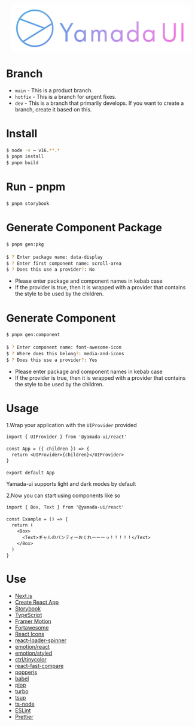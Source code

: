 <p align="center">
  <img src="https://raw.githubusercontent.com/hirotomoyamada/yamada-ui/main/logo/yamada-ui.png" alt="Yamada UI" width="480" />
</p>

# Branch

- `main` - This is a product branch.
- `hotfix` - This is a branch for urgent fixes.
- `dev` - This is a branch that primarily develops. If you want to create a branch, create it based on this.

# Install

```sh
$ node -v → v16.**.*
$ pnpm install
$ pnpm build
```

# Run - pnpm

```sh
$ pnpm storybook
```

# Generate Component Package

```sh
$ pnpm gen:pkg

$ ? Enter package name: data-display
$ ? Enter first component name: scroll-area
$ ? Does this use a provider?: No
```

- Please enter package and component names in kebab case
- If the provider is true, then it is wrapped with a provider that contains the style to be used by the children.

# Generate Component

```sh
$ pnpm gen:component

$ ? Enter component name: font-awesome-icon
$ ? Where does this belong?: media-and-icons
$ ? Does this use a provider?: Yes
```

- Please enter package and component names in kebab case
- If the provider is true, then it is wrapped with a provider that contains the style to be used by the children.

# Usage

1.Wrap your application with the `UIProvider` provided

```tsx
import { UIProvider } from '@yamada-ui/react'

const App = ({ children }) => {
  return <UIProvider>{children}</UIProvider>
}

export default App
```

Yamada-ui supports light and dark modes by default

2.Now you can start using components like so

```tsx
import { Box, Text } from '@yamada-ui/react'

const Example = () => {
  return (
    <Box>
      <Text>ギャルのパンティーおくれーーーっ！！！！！</Text>
    </Box>
  )
}
```

# Use

- [Next.js](https://nextjs.org/)
- [Create React App](https://create-react-app.dev/)
- [Storybook](https://storybook.js.org/)
- [TypeScript](https://www.typescriptlang.org/)
- [Framer Motion](https://www.framer.com/motion/)
- [Fortawesome](https://fontawesome.com/)
- [React Icons](https://react-icons.github.io/react-icons/)
- [react-loader-spinner](https://mhnpd.github.io/react-loader-spinner/)
- [emotion/react](https://emotion.sh/docs/@emotion/react)
- [emotion/styled](https://emotion.sh/docs/@emotion/styled)
- [ctrl/tinycolor](https://tinycolor.vercel.app/)
- [react-fast-compare](https://www.npmjs.com/package/react-fast-compare)
- [popperjs](https://popper.js.org/docs/v2/migration-guide/)
- [babel](https://babeljs.io/)
- [plop](https://plopjs.com/)
- [turbo](https://turborepo.org/)
- [tsup](https://tsup.egoist.dev/)
- [ts-node](https://typestrong.org/ts-node/)
- [ESLint](https://eslint.org/)
- [Prettier](https://prettier.io/)
